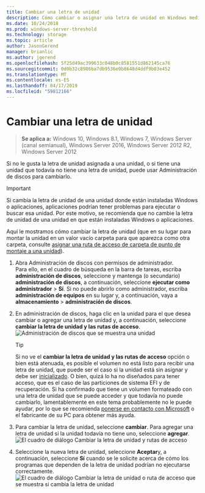 ```yaml
---
title: Cambiar una letra de unidad
description: Cómo cambiar o asignar una letra de unidad en Windows mediante administración de discos.
ms.date: 10/24/2018
ms.prod: windows-server-threshold
ms.technology: storage
ms.topic: article
author: JasonGerend
manager: brianlic
ms.author: jgerend
ms.openlocfilehash: 5f25d49ac399633c048b0c8581551d862145ca76
ms.sourcegitcommit: 0d0b32c8986ba7db9536e0b8648d4ddf9b03e452
ms.translationtype: MT
ms.contentlocale: es-ES
ms.lasthandoff: 04/17/2019
ms.locfileid: "59812166"
---
```

# <a name="change-a-drive-letter"></a>Cambiar una letra de unidad

> **Se aplica a:** Windows 10, Windows 8.1, Windows 7, Windows Server (canal semianual), Windows Server 2016, Windows Server 2012 R2, Windows Server 2012

Si no le gusta la letra de unidad asignada a una unidad, o si tiene una unidad que todavía no tiene una letra de unidad, puede usar Administración de discos para cambiarlo.

> [!IMPORTANT]
> Si cambia la letra de unidad de una unidad donde están instaladas Windows o aplicaciones, aplicaciones podrían tener problemas para ejecutar o buscar esa unidad. Por este motivo, se recomienda que no cambie la letra de unidad de una unidad en que están instaladas Windows o aplicaciones.

Aquí le mostramos cómo cambiar la letra de unidad (que en su lugar para montar la unidad en un valor vacío carpeta para que aparezca como otra carpeta, consulte [asignar una ruta de acceso de carpeta de punto de montaje a una unidad](assign-a-mount-point-folder-path-to-a-drive.md)).

1. Abra Administración de discos con permisos de administrador. <br>Para ello, en el cuadro de búsqueda en la barra de tareas, escriba **administración de discos**, seleccione y mantenga (o secundario) **administración de discos**, a continuación, seleccione **ejecutar como administrador**  >  **Sí**. Si no puede abrirlo como administrador, escriba **administración de equipos** en su lugar y, a continuación, vaya a **almacenamiento** > **administración de discos**.
1. En administración de discos, haga clic en la unidad para el que desea cambiar o agregar una letra de unidad y, a continuación, seleccione **cambiar la letra de unidad y las rutas de acceso**.<br>
![Administración de discos que se muestra una unidad](media/change-drive-letter.png)
    > [!TIP]
    > Si no ve el **cambiar la letra de unidad y las rutas de acceso** opción o bien está atenuada, es posible el volumen no está listo para recibir una letra de unidad, que puede ser el caso si la unidad está sin asignar y debe ser [inicializado](initialize-new-disks.md). O bien, quizá lo ha no diseñados para tener acceso, que es el caso de las particiones de sistema EFI y de recuperación. Si ha confirmado que tiene un volumen formateado con una letra de unidad que se puede acceder y que todavía no puede cambiarlo, lamentablemente en este tema probablemente no le puede ayudar, por lo que se recomienda [ponerse en contacto con Microsoft](https://support.microsoft.com/contactus/) o el fabricante de su PC para obtener más ayuda.

1. Para cambiar la letra de unidad, seleccione **cambiar**. Para agregar una letra de unidad si la unidad todavía no tiene uno, seleccione **agregar**.<br>![El cuadro de diálogo Cambiar la letra de unidad y rutas de acceso](media/change-drive-letter2.png)
3. Seleccione la nueva letra de unidad, seleccione **Aceptar**y, a continuación, seleccione **Sí** cuando se le solicite acerca de cómo los programas que dependen de la letra de unidad podrían no ejecutarse correctamente.<br>![El cuadro de diálogo Cambiar la letra de unidad o ruta de acceso que se muestra si cambia la letra de unidad](media/change-drive-letter3.png)